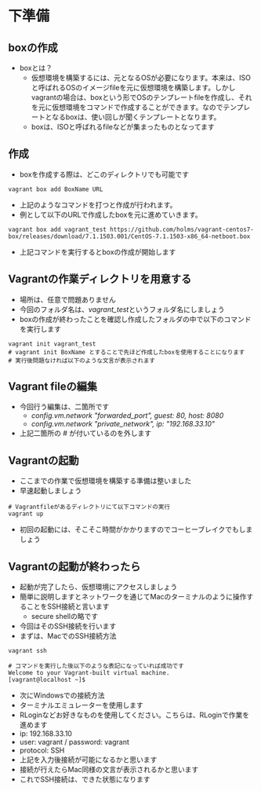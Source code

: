# 下準備

## boxの作成
- boxとは？
  - 仮想環境を構築するには、元となるOSが必要になります。本来は、ISOと呼ばれるOSのイメージfileを元に仮想環境を構築します。しかしvagrantの場合は、boxという形でOSのテンプレートfileを作成し、それを元に仮想環境をコマンドで作成することができます。なのでテンプレートとなるboxは、使い回しが聞くテンプレートとなります。
  - boxは、ISOと呼ばれるfileなどが集まったものとなってます
  
## 作成
  - boxを作成する際は、どこのディレクトリでも可能です
  ```shell
  vagrant box add BoxName URL
  ```
  - 上記のようなコマンドを打つと作成が行われます。
  - 例として以下のURLで作成したboxを元に進めていきます。
  ```shell
  vagrant box add vagrant_test https://github.com/holms/vagrant-centos7-box/releases/download/7.1.1503.001/CentOS-7.1.1503-x86_64-netboot.box
  ```
  - 上記コマンドを実行するとboxの作成が開始します
  

## Vagrantの作業ディレクトリを用意する
  - 場所は、任意で問題ありません
  - 今回のフォルダ名は、*vagrant_test*というフォルダ名にしましょう
  - boxの作成が終わったことを確認し作成したフォルダの中で以下のコマンドを実行します
  ```shell
  vagrant init vagrant_test
  # vagrant init BoxName とすることで先ほど作成したboxを使用することになります
  # 実行後問題なければ以下のような文言が表示されます
  ```

## Vagrant fileの編集
  - 今回行う編集は、二箇所です
    - *config.vm.network "forwarded_port", guest: 80, host: 8080*
    - *config.vm.network "private_network", ip: "192.168.33.10"*
  - 上記二箇所の # が付いているのを外します


## Vagrantの起動
  - ここまでの作業で仮想環境を構築する準備は整いました
  - 早速起動しましょう
  ```shell
  # Vagrantfileがあるディレクトリにて以下コマンドの実行
  vagrant up
  ```
  - 初回の起動には、そこそこ時間がかかりますのでコーヒーブレイクでもしましょう
  

## Vagrantの起動が終わったら
  - 起動が完了したら、仮想環境にアクセスしましょう
  - 簡単に説明しますとネットワークを通じてMacのターミナルのように操作することをSSH接続と言います
    - secure shellの略です
  - 今回はそのSSH接続を行います
  - まずは、MacでのSSH接続方法
  ```shell
  vagrant ssh
  
  # コマンドを実行した後以下のような表記になっていれば成功です
  Welcome to your Vagrant-built virtual machine.
  [vagrant@localhost ~]$
  ```
  - 次にWindowsでの接続方法
  - ターミナルエミュレーターを使用します
   - RLoginなどお好きなものを使用してください。こちらは、RLoginで作業を進めます
  - ip: 192.168.33.10
  - user: vagrant / password: vagrant
  - protocol: SSH
  - 上記を入力後接続が可能になるかと思います
  - 接続が行えたらMac同様の文言が表示されるかと思います
  - これでSSH接続は、できた状態になります
